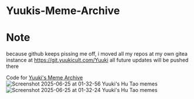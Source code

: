 # Yuukis-Meme-Archive

# Note
because github keeps pissing me off, i moved all my repos at my own gitea instance at https://git.yuukicult.com/Yuuki
all future updates will be pushed there

Code for [Yuuki's Meme Archive](https://yuukieatsyou.neocities.org/)
![Screenshot 2025-06-25 at 01-32-56 Yuuki's Hu Tao memes](https://github.com/user-attachments/assets/f5b9260c-fa86-4d3c-90bc-e1c8a6ae7edd)
![Screenshot 2025-06-25 at 01-32-24 Yuuki's Hu Tao memes](https://github.com/user-attachments/assets/b4d96174-a595-44a8-9346-46ac67cdb564)
